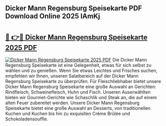 ## Dicker Mann Regensburg Speisekarte PDF Download Online 2025 IAmKj

# <h2><a href="http://gc7mp3.nevu.top/?p=Dicker+Mann+Regensburg+Speisekarte">🔗 👉🔴 Dicker Mann Regensburg Speisekarte 2025 PDF</a></h2>

[![Dicker Mann Regensburg Speisekarte 2025 PDF](https://i.imgur.com/dBaPXMq.png)](http://gc7mp3.nevu.top/?p=Dicker+Mann+Regensburg+Speisekarte)
Die Dicker Mann Regensburg Speisekarte ist eine Gelegenheit, etwas für sich selbst zu wählen und zu genießen. Wenn Sie etwas Leichtes und Frisches suchen, empfehlen wir Ihnen, unseren Salatbereich auf der Dicker Mann Regensburg Speisekarte zu überprüfen. Für Fleischliebhaber bietet unsere Dicker Mann Regensburg Speisekarte eine große Auswahl an Gerichten: Rindfleisch, Schweinefleisch, Huhn und Fisch. Unseren Auserwählten bieten wir Gourmet-Gerichte wie Schaschlik und Steak an, die auf einem alten Feuer zubereitet werden. Unsere Dicker Mann Regensburg Speisekarte bietet eine große Auswahl an Desserts, von traditionellen Kuchen und Kuchen bis hin zu exquisiten Crème Brûlée und Schokoladensouffle.
